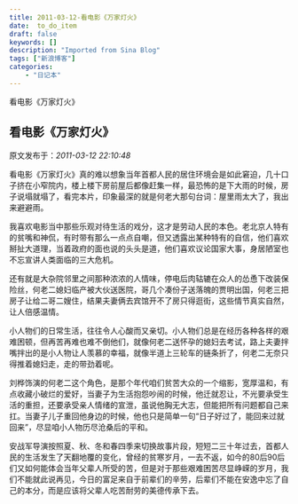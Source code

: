 ```yaml
---
title: 2011-03-12-看电影《万家灯火》
date:  to_do_item
draft: false
keywords: []
description: "Imported from Sina Blog"
tags: ["新浪博客"]
categories: 
    - "日记本"
---
```

看电影《万家灯火》
## 看电影《万家灯火》

 原文发布于：*2011-03-12 22:10:48*

看电影《万家灯火》真的难以想象当年首都人民的居住环境会是如此窘迫，几十口子挤在小窄院内，楼上楼下房前屋后都像赶集一样，最恐怖的是下大雨的时候，房子说塌就塌了，看完本片，印象最深的就是何老大那句台词：屋里雨太大了，我出来避避雨。

我喜欢电影当中那些乐观对待生活的戏分，这才是劳动人民的本色。老北京人特有的贫嘴和神侃，有时带有那么一点点自嘲，但又透露出某种特有的自信，他们喜欢掰扯大道理，当着政府的面也说的头头是道，他们喜欢议论国家大事，身居陋室也不忘宣讲人类面临的三大危机。

还有就是大杂院邻里之间那种浓浓的人情味，停电后肉轱辘在众人的怂恿下改装保险丝，何老二媳妇临产被大伙送医院，哥几个凑份子送落魄的贾明出国，何老三把房子让给二哥二嫂住，结果夫妻俩去宾馆开不了房只得逛街，这些情节真实自然，让人倍感温情。

小人物们的日常生活，往往令人心酸而又亲切。小人物们总是在经历各种各样的艰难困顿，但再苦再难也难不倒他们，就像何老二送怀孕的媳妇去考试，路上夫妻拌嘴拌出的是小人物让人羡慕的幸福，就像半道上三轮车的链条折了，何老二无奈只得推着媳妇走，走的带劲着呢。

刘桦饰演的何老二这个角色，是那个年代咱们贫苦大众的一个缩影，宽厚温和，有点收藏小破烂的爱好，当妻子为生活抱怨吵闹的时候，他迁就忍让，不光要承受生活的重担，还要承受亲人情绪的宣泄，虽说他胸无大志，但能把所有问题都自己来扛。当妻子儿子重回他身边的时候，他也只是简单一句&ldquo;日子好过了，能回来过就回来&rdquo;，尽显咱小人物历尽沧桑后的平和。

安战军导演按照夏、秋、冬和春四季来切换故事片段，短短二三十年过去，首都人民的生活发生了天翻地覆的变化，曾经的贫寒岁月，一去不返，如今的80后90后们又如何能体会当年父辈人所受的苦，但是对于那些艰难困苦尽显峥嵘的岁月，我们不能就此说再见，今日的富足来自于前辈们的辛劳，后辈们不能在安逸中忘了自己的本分，而是应该将父辈人吃苦耐劳的美德传承下去。


